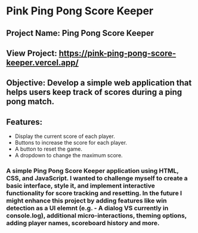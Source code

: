 # Pink Ping Pong Score Keeper

## Project Name: Ping Pong Score Keeper

## View Project: https://pink-ping-pong-score-keeper.vercel.app/

## Objective: Develop a simple web application that helps users keep track of scores during a ping pong match.

## Features:

- Display the current score of each player.
- Buttons to increase the score for each player.
- A button to reset the game.
- A dropdown to change the maximum score.

### A simple Ping Pong Score Keeper application using HTML, CSS, and JavaScript. I wanted to challenge myself to create a basic interface, style it, and implement interactive functionality for score tracking and resetting. In the future I might enhance this project by adding features like win detection as a UI elemnt (e.g. - A dialog VS currently in console.log), additional micro-interactions, theming options, adding player names, scoreboard history and more.
